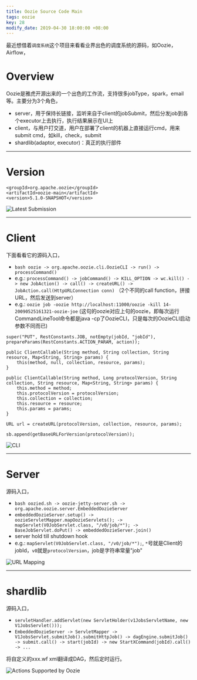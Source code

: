 ```yaml
---
title: Oozie Source Code Main
tags: oozie
key: 28
modify_date: 2019-04-30 18:00:00 +08:00
---
```


最近想借着`调度系统`这个项目来看看业界出色的调度系统的源码，如Oozie，Airflow，

# Overview
Oozie是雅虎开源出来的一个出色的工作流，支持很多jobType，spark，email等。主要分为3个角色，
- server，用于保持长链接，监听来自于client的jobSubmit，然后分发job到各个executor上去执行，执行结果展示在UI上
- client，与用户打交道，用户在部署了client的机器上直接运行cmd，用来submit cmd，如kill，check，submit
- shardlib(adaptor, executor)：真正的执行部件

----
# Version
```
<groupId>org.apache.oozie</groupId>
<artifactId>oozie-main</artifactId>
<version>5.1.0-SNAPSHOT</version>
```

![Latest Submission](https://upload-images.jianshu.io/upload_images/2189341-1bf66f78b62782a8.png)

----
# Client
下面看看它的源码入口，
- `bash oozie -> org.apache.oozie.cli.OozieCLI -> run() -> processCommand()`
- e.g.: `processCommand() -> jobCommand() -> KILL_OPTION -> wc.kill() -> new JobAction() -> call() -> createURL() -> JobAction.call(HttpURLConnection conn)` （2个不同的call function，拼接URL，然后发送到server）
- e.g.: `oozie job -oozie http://localhost:11000/oozie -kill 14-20090525161321-oozie-joe` (这句的oozie对应上句的oozie，即每次运行CommandLineTool命令都是java -cp了OozieCLI，只是每次的OozieCLI启动参数不同而已)

```
super("PUT", RestConstants.JOB, notEmpty(jobId, "jobId"), prepareParams(RestConstants.ACTION_PARAM, action));

public ClientCallable(String method, String collection, String resource, Map<String, String> params) {
    this(method, null, collection, resource, params);
}

public ClientCallable(String method, Long protocolVersion, String collection, String resource, Map<String, String> params) {
    this.method = method;
    this.protocolVersion = protocolVersion;
    this.collection = collection;
    this.resource = resource;
    this.params = params;
}

URL url = createURL(protocolVersion, collection, resource, params);

sb.append(getBaseURLForVersion(protocolVersion));
```

![CLI](https://upload-images.jianshu.io/upload_images/2189341-ec9399c4194c0880.png)

----
# Server
源码入口，
- `bash oozied.sh -> oozie-jetty-server.sh -> org.apache.oozie.server.EmbeddedOozieServer`
- `embeddedOozieServer.setup() -> oozieServletMapper.mapOozieServlets(); -> mapServlet(V0JobServlet.class, "/v0/job/*"); -> BaseJobServlet.doPut() -> embeddedOozieServer.join()`
- server hold till shutdown hook
- e.g.: `mapServlet(V0JobServlet.class, "/v0/job/*");`, `*`号就是Client的jobId，`v0`就是`protocolVersion`，job是字符串常量"job"

![URL Mapping](https://upload-images.jianshu.io/upload_images/2189341-f99acd99acf6f9cd.png)

----
# shardlib
源码入口，
- `servletHandler.addServlet(new ServletHolder(v1JobsServletName, new V1JobsServlet()));`
- `EmbeddedOozieServer -> ServletMapper -> V1JobsServlet.submitJob().submitHttpJob() -> dagEngine.submitJob() -> submit.call() -> start(jobId) -> new StartXCommand(jobId).call() -> ...`

将自定义的xxx.wf xml翻译成DAG，然后定时运行。

![Actions Supported by Oozie](https://upload-images.jianshu.io/upload_images/2189341-0af055e9f5ee1e39.png)
